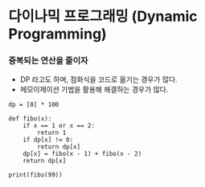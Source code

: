 # 다이나믹 프로그래밍 (Dynamic Programming)
### 중복되는 연산을 줄이자
- DP 라고도 하며, 점화식을 코드로 옮기는 경우가 많다.
- 메모이제이션 기법을 활용해 해결하는 경우가 많다.

```
dp = [0] * 100

def fibo(x):
    if x == 1 or x == 2:
        return 1
    if dp[x] != 0:
        return dp[x]
    dp[x] = fibo(x - 1) + fibo(x - 2)
    return dp[x]

print(fibo(99))
```